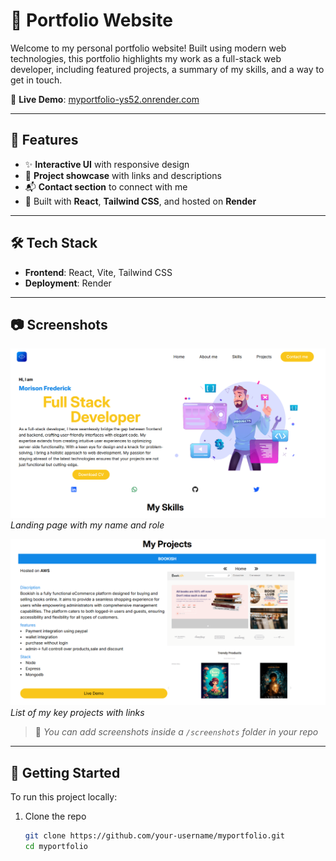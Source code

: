 # 💼 Portfolio Website

Welcome to my personal portfolio website! Built using modern web technologies, this portfolio highlights my work as a full-stack web developer, including featured projects, a summary of my skills, and a way to get in touch.

🔗 **Live Demo**: [myportfolio-ys52.onrender.com](https://myportfolio-ys52.onrender.com)

---

## 📌 Features

- ✨ **Interactive UI** with responsive design
- 🧠 **Project showcase** with links and descriptions
- 📬 **Contact section** to connect with me
- 🧰 Built with **React**, **Tailwind CSS**, and hosted on **Render**

---

## 🛠️ Tech Stack

- **Frontend**: React, Vite, Tailwind CSS
- **Deployment**: Render

---

## 📷 Screenshots

![Home Page](./screenshots/home.png)
*Landing page with my name and role*

![Projects Section](./screenshots/projects.png)
*List of my key projects with links*

> 📸 *You can add screenshots inside a `/screenshots` folder in your repo*

---

## 🚀 Getting Started

To run this project locally:

1. Clone the repo  
   ```bash
   git clone https://github.com/your-username/myportfolio.git
   cd myportfolio
